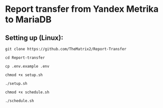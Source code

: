 # Report transfer from Yandex Metrika to MariaDB
## Setting up (Linux):
```git clone https://github.com/TheMatrix2/Report-Transfer```

```cd Report-transfer```

```cp .env.example .env```

```chmod +x setup.sh```

```./setup.sh```

```chmod +x schedule.sh```

```./schedule.sh```